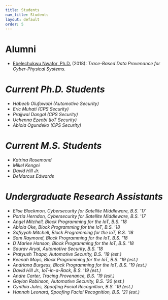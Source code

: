 ```yaml
---
title: Students
nav_title: Students
layout: default
order: 5
---
```


# Alumni
* [Ebelechukwu Nwafor, Ph.D.](https://ebelenwaf.github.io/) (2018):
  <i>Trace-Based Data Provenance for Cyber-Physical Systems.

# Current Ph.D. Students

* Habeeb Olufowobi <i> (Automotive Security)</i>
* Eric Muhati <i>(CPS Security)</i>
* Prajjwal Dangal <i>(CPS Security)</i>
* Uchenna Ezeobi <i>(IoT Security)</i>
* Abiola Ogundeko <i>(CPS Security)</i>
      
# Current M.S. Students

* Katrina Rosemond
* Mikel Kengni
* David Hill Jr.
* DeMarcus Edwards

# Undergraduate Research Assistants

* Elise Blackmon, Cybersecurity for Satellite Middleware, B.S. '17
* Portia Herndon, Cybersecurity for Satellite Middleware, B.S. '17
* Angel Mitchell, Block Programming for the IoT, B.S. '18
* Abiola Oke, Block Programming for the IoT, B.S. '18
* Safiyyah Mitchell, Block Programming for the IoT, B.S. '18
* Sam Raymond, Block Programming for the IoT, B.S. '18
* D'Mariee Hanson, Block Programming for the IoT, B.S. '18
* Saurav Aryal, Automotive Security, B.S. '18
* Pratyush Thapa, Automotive Security, B.S. '19 (est.)
* Keenah Mays, Block Programming for the IoT, B.S. '19 (est.)
* Andriana Burgess, Block Programming for the IoT, B.S. '19 (est.)
* David Hill Jr., IoT-in-a-Rack, B.S. '19 (est.)
* Andre Carter, Tracing Provenance, B.S. '19 (est.)
* Gaylon Robinson, Automotive Security, B.S. '20 (est.)
* Cynthia Jules, Spoofing Facial Recognition, B.S. '19 (est.)
* Hannah Leonard, Spoofing Facial Recognition, B.S. '21 (est.)

